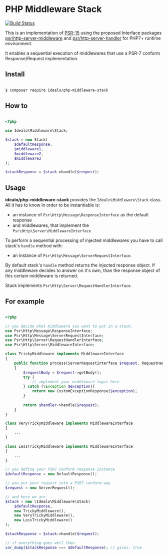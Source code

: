 # PHP Middleware Stack
[![Build Status](https://travis-ci.com/idealo/php-middleware-stack.svg?token=dB3owzyXmEKz9x3RX1AW&branch=master)](https://travis-ci.com/idealo/php-middleware-stack)

This is an implementation of [PSR-15](https://github.com/php-fig/fig-standards/blob/master/accepted/PSR-15-request-handlers.md) using the proposed Interface packages [psr/http-server-middleware](https://github.com/php-fig/http-server-middleware) and [psr/http-server-handler](https://github.com/php-fig/http-server-handler) for PHP7+ runtime environment.

It enables a sequential execution of middlewares that use a PSR-7 conform Response/Request implementation.

## Install

```bash 

$ composer require idealo/php-middleware-stack

```

## How to
```php

<?php

use Idealo\Middleware\Stack;

$stack = new Stack(
    $defaultResponse,
    $middleware1,
    $middleware2,
    $middleware3
);

$stackResponse = $stack->handle($request);


```

## Usage
**idealo/php-middleware-stack** provides the ```Idealo\Middleware\Stack``` class. All it has to know in order to be instantiable is:
* an instance of ```Psr\Http\Message\ResponseInterface``` as the default response
* and middlewares, that implement the ```Psr\Http\Server\MiddlewareInterface```

To perform a sequential processing of injected middlewares you have to call stack's ```handle``` method with:
* an instance of ```Psr\Http\Message\ServerRequestInterface```.

By default stack's ```handle``` method returns the injected response object. If any middleware decides to answer on it's own, than the response object of this certain middleware is returned.

Stack implements ```Psr\Http\Server\RequestHandlerInterface```.

## For example

```php

<?php

// you decide what middleware you want to put in a stack.
use Psr\Http\Message\ResponseInterface;
use Psr\Http\Message\ServerRequestInterface;
use Psr\Http\Server\RequestHandlerInterface;
use Psr\Http\Server\MiddlewareInterface;

class TrickyMiddleware implements MiddlewareInterface
{
    public function process(ServerRequestInterface $request, RequestHandlerInterface $handler) : ResponseInterface
    {
        $requestBody = $request->getBody();
        try {
            // implement your middleware logic here  
        } catch (\Exception $exception){
            return new CustomExceptionResponse($exception);
        }
    
        return $handler->handle($request);
    }
}

class VeryTrickyMiddleware implements MiddlewareInterface
{
    ...
}

class LessTrickyMiddleware implements MiddlewareInterface
{
    ...
}

// you define your PSR7 conform response instance
$defaultResponse = new DefaultResponse();

// you put your request into a PSR7 conform way
$request = new ServerRequest();

// and here we are
$stack = new \Idealo\Middleware\Stack(
    $defaultResponse,
    new TrickyMiddleware(),
    new VeryTrickyMiddleware(),
    new LessTrickyMiddleware()
);

$stackResponse = $stack->handle($request);

// if everything goes well then
var_dump($stackResponse === $defaultResponse); // gives: true

```
